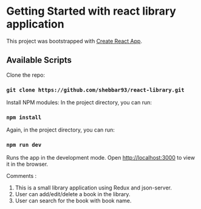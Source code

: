 # Getting Started with react library application

This project was bootstrapped with [Create React App](https://github.com/facebook/create-react-app).

## Available Scripts

Clone the repo:

### `git clone https://github.com/shebbar93/react-library.git`

Install NPM modules:
In the project directory, you can run:

### `npm install`

Again, in the project directory, you can run:

### `npm run dev`

Runs the app in the development mode.
Open [http://localhost:3000](http://localhost:3000) to view it in the browser.


Comments : 
1. This is a small library application using Redux and json-server.
2. User can add/edit/delete a book in the library.
3. User can search for the book with book name.
